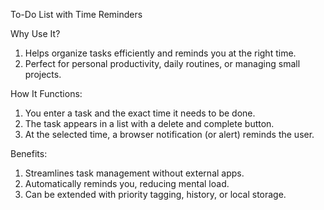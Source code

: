 To-Do List with Time Reminders


Why Use It?

1. Helps organize tasks efficiently and reminds you at the right time.
2. Perfect for personal productivity, daily routines, or managing small projects.

How It Functions:

1. You enter a task and the exact time it needs to be done.
2. The task appears in a list with a delete and complete button.
3. At the selected time, a browser notification (or alert) reminds the user.

Benefits:

1. Streamlines task management without external apps.
2. Automatically reminds you, reducing mental load.
3. Can be extended with priority tagging, history, or local storage.